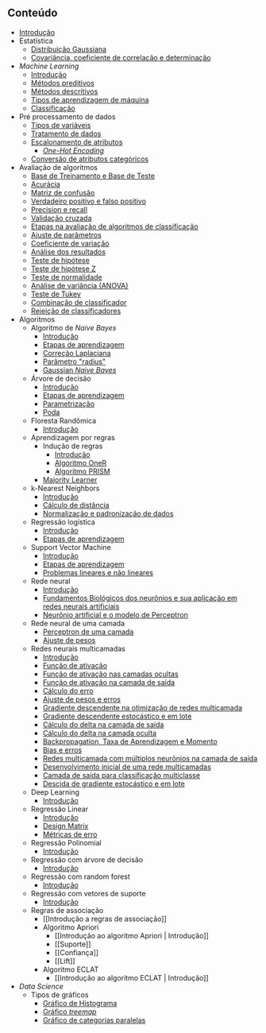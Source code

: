 ## Conteúdo
- [Introdução](/artificial-intelligence/introduction.md)
- Estatística
	- [Distribuição Gaussiana](/artificial-intelligence/statistic/gaussian-distribution.md)
	- [Covariância, coeficiente de correlação e determinação](/artificial-intelligence/statistic/covariance-correlation-coefficient-and-determination.md)
- _Machine Learning_
	- [Introdução](/artificial-intelligence/machine-learning/introduction.md)
	- [Métodos preditivos](/artificial-intelligence/machine-learning/preditive_methods.md)
	- [Métodos descritivos](/artificial-intelligence/machine-learning/descritive_methods.md)
	- [Tipos de aprendizagem de máquina](/artificial-intelligence/machine-learning/type-of-machine-learning.md)
	- [Classificação](/artificial-intelligence/machine-learning/classifications.md)
- Pré processamento de dados
	- [Tipos de variáveis](/artificial-intelligence/machine-learning/data-pre-processing/variable-types.md)
	- [Tratamento de dados](/artificial-intelligence/machine-learning/data-pre-processing/data-treatment.md)
	- [Escalonamento de atributos](/artificial-intelligence/machine-learning/data-pre-processing/attribute-scaling.md)
	  - [_One-Hot Encoding_](/artificial-intelligence/machine-learning/data-pre-processing/one-hot-encoder.md)
	- [Conversão de atributos categóricos](/artificial-intelligence/machine-learning/data-pre-processing/converting-categorical-attributes.md)
- Avaliação de algoritmos
	- [Base de Treinamento e Base de Teste](/artificial-intelligence/machine-learning/algorithm-evaluation/train-and-test-base.md)
	- [Acurácia](/artificial-intelligence/machine-learning/algorithm-evaluation/accuracy.md)
	- [Matriz de confusão](/artificial-intelligence/machine-learning/algorithm-evaluation/confusion-matrix.md)
	- [Verdadeiro positivo e falso positivo](/artificial-intelligence/machine-learning/algorithm-evaluation/true-positive-and-false-positive.md)
	- [Precision e recall](/artificial-intelligence/machine-learning/algorithm-evaluation/precision-and-recall.md)
	- [Validação cruzada](/artificial-intelligence/machine-learning/algorithm-evaluation/cross-validation.md)
	- [Etapas na avaliação de algoritmos de classificação](/artificial-intelligence/machine-learning/algorithm-evaluation/steps-in-evaluating-classification-algorithm.md)
	- [Ajuste de parâmetros](/artificial-intelligence/machine-learning/algorithm-evaluation/parameter-adjustment.md)
	- [Coeficiente de variação](/artificial-intelligence/machine-learning/algorithm-evaluation/coefficient-of-variation.md)
	- [Análise dos resultados](/artificial-intelligence/machine-learning/algorithm-evaluation/results-analysis.md)
	- [Teste de hipótese](/artificial-intelligence/machine-learning/algorithm-evaluation/hypothesis-test.md)
	- [Teste de hipótese Z](/artificial-intelligence/machine-learning/algorithm-evaluation/hypothesis-test-z.md)
	- [Teste de normalidade](/artificial-intelligence/machine-learning/algorithm-evaluation/normality-test.md)
	- [Análise de variância (ANOVA)](/artificial-intelligence/machine-learning/algorithm-evaluation/variance-analysis.md)
	- [Teste de Tukey](/artificial-intelligence/machine-learning/algorithm-evaluation/tukey-test.md)
	- [Combinação de classificador](/artificial-intelligence/machine-learning/algorithm-evaluation/classifier-combination.md)
	- [Rejeição de classificadores](/artificial-intelligence/machine-learning/algorithm-evaluation/classifier-rejection.md)
- Algoritmos
	- Algoritmo de _Naive Bayes_
		- [Introdução](/artificial-intelligence/machine-learning/algorithms/naive-bayes/introduction.md)
		- [Etapas de aprendizagem](/artificial-intelligence/machine-learning/algorithms/naive-bayes/learning-steps.md)
		- [Correção Laplaciana](/artificial-intelligence/machine-learning/algorithms/naive-bayes/laplacian-correction.md)
		- [Parâmetro "radius"](/artificial-intelligence/machine-learning/algorithms/naive-bayes/radius-parameter.md)
		- [Gaussian _Naive Bayes_](/artificial-intelligence/machine-learning/algorithms/naive-bayes/gaussian-naive-bayes.md)
	- Árvore de decisão
		- [Introdução](/artificial-intelligence/machine-learning/algorithms/decision-tree/introduction.md)
		- [Etapas de aprendizagem](/artificial-intelligence/machine-learning/algorithms/decision-tree/learning-steps.md)
		- [Parametrização](/artificial-intelligence/machine-learning/algorithms/decision-tree/parametrization.md)
		- [Poda](/artificial-intelligence/machine-learning/algorithms/decision-tree/pruning.md)
	- Floresta Randômica
		- [Introdução](/artificial-intelligence/machine-learning/algorithms/random-forest/introduction.md)
	- Aprendizagem por regras
		- Indução de regras
			- [Introdução](/artificial-intelligence/machine-learning/algorithms/rule/rule-induction/introducion.md)
			- [Algoritmo OneR](/artificial-intelligence/machine-learning/algorithms/rule/rule-induction/one-r-algorithm.md)
			- [Algoritmo PRISM](/artificial-intelligence/machine-learning/algorithms/rule/rule-induction/prism-algorithm.md)
		- [Majority Learner](/artificial-intelligence/machine-learning/algorithms/rule/majority-learn.md)
	- k-Nearest Neighbors
		- [Introdução](/artificial-intelligence/machine-learning/algorithms/k-nearest-neighbors/introduction.md)
		- [Cálculo de distância](/artificial-intelligence/machine-learning/algorithms/k-nearest-neighbors/distance-calculation.md)
		- [Normalização e padronização de dados](/artificial-intelligence/machine-learning/algorithms/k-nearest-neighbors/normalization-and-standardization.md)
	- Regressão logística
		- [Introdução](/artificial-intelligence/machine-learning/algorithms/logistic-regretion/introduction.md)
		- [Etapas de aprendizagem](/artificial-intelligence/machine-learning/algorithms/logistic-regretion/learning-steps.md)
	- Support Vector Machine
		- [Introdução](/artificial-intelligence/machine-learning/algorithms/support-vector-machine/introduction.md)
		- [Etapas de aprendizagem](/artificial-intelligence/machine-learning/algorithms/support-vector-machine/learning-steps.md)
		- [Problemas lineares e não lineares](/artificial-intelligence/machine-learning/algorithms/support-vector-machine/linear-and-non-linear-problems.md)
	- Rede neural
		- [Introdução](/artificial-intelligence/machine-learning/algorithms/neural-network/introduction.md)
		- [Fundamentos Biológicos dos neurônios e sua aplicação em redes neurais artificiais](/artificial-intelligence/machine-learning/algorithms/neural-network/biologic-fundamentals-in-artificial-neural-network.md)
		- [Neurônio artificial e o modelo de Perceptron](/artificial-intelligence/machine-learning/algorithms/neural-network/artificial-neuron-and-perceptron-model.md)
	- Rede neural de uma camada
		- [Perceptron de uma camada](/artificial-intelligence/machine-learning/algorithms/neural-network/onelayer-neural-network/onelayer-perceptron.md)
		- [Ajuste de pesos](/artificial-intelligence/machine-learning/algorithms/neural-network/onelayer-neural-network/weight-ajusts.md)
	- Redes neurais multicamadas
		- [Introdução](/artificial-intelligence/machine-learning/algorithms/neural-network/multilayer-neural-network/multilayer-neural-network.md)
		- [Função de ativação](/artificial-intelligence/machine-learning/algorithms/neural-network/multilayer-neural-network/activation-functions.md)
		- [Função de ativação nas camadas ocultas](/artificial-intelligence/machine-learning/algorithms/neural-network/multilayer-neural-network/activation-function-in-hidden-layers.md)
		- [Função de ativação na camada de saída](/artificial-intelligence/machine-learning/algorithms/neural-network/multilayer-neural-network/activation-function-in-output-layer.md)
		- [Cálculo do erro](/artificial-intelligence/machine-learning/algorithms/neural-network/multilayer-neural-network/error-calculation.md)
		- [Ajuste de pesos e erros](/artificial-intelligence/machine-learning/algorithms/neural-network/multilayer-neural-network/weight-ajusts-and-errors.md)
		- [Gradiente descendente na otimização de redes multicamada](/artificial-intelligence/machine-learning/algorithms/neural-network/multilayer-neural-network/gradient-descent.md)
		- [Gradiente descendente estocástico e em lote](/artificial-intelligence/machine-learning/algorithms/neural-network/multilayer-neural-network/batch-and-stochastic-gradient-descent.md)
		- [Cálculo do delta na camada de saída](/artificial-intelligence/machine-learning/algorithms/neural-network/multilayer-neural-network/delta-output-layer.md)
		- [Cálculo do delta na camada oculta](/artificial-intelligence/machine-learning/algorithms/neural-network/multilayer-neural-network/delta-hidden-layer.md)
		- [Backpropagation, Taxa de Aprendizagem e Momento](/artificial-intelligence/machine-learning/algorithms/neural-network/multilayer-neural-network/backpropagation-learning-rate-and-momentum.md)
		- [Bias e erros](/artificial-intelligence/machine-learning/algorithms/neural-network/multilayer-neural-network/bias-and-error.md)
		- [Redes multicamada com múltiplos neurônios na camada de saída](/artificial-intelligence/machine-learning/algorithms/neural-network/multilayer-neural-network/output-layer-with-multiple-neurons.md)
		- [Desenvolvimento inicial de uma rede multicamadas](/artificial-intelligence/machine-learning/algorithms/neural-network/multilayer-neural-network/neural-network-inicial-development.md)
		- [Camada de saída para classificação multiclasse](/artificial-intelligence/machine-learning/algorithms/neural-network/multilayer-neural-network/output-layer-for-multiclass-classification.md)
		- [Descida de gradiente estocástico e em lote](/artificial-intelligence/machine-learning/algorithms/neural-network/multilayer-neural-network/batch-and-stochastic-gradient-descent.md)
	- Deep Learning
		- [Introdução](/artificial-intelligence/machine-learning/algorithms/neural-network/multilayer-neural-network/deep-learning/introduction.md)
	- Regressão Linear
		- [Introdução](/artificial-intelligence/machine-learning/algorithms/linear-regression/introduction.md)
		- [Design Matrix](/artificial-intelligence/machine-learning/algorithms/linear-regression/design-matrix.md)
		- [Métricas de erro](/artificial-intelligence/machine-learning/algorithms/linear-regression/error-metrics.md)
	- Regressão Polinomial
		- [Introdução](/artificial-intelligence/machine-learning/algorithms/polynomial-regression/introduction.md)
	- Regressão com árvore de decisão
		- [Introdução](/artificial-intelligence/machine-learning/algorithms/decision-tree-regression/introduction.md)    
	- Regressão com random forest
		- [Introdução](/artificial-intelligence/machine-learning/algorithms/random-forest-regression/introduction.md)
	- Regressão com vetores de suporte
		- [Introdução](/artificial-intelligence/machine-learning/algorithms/support-vector-regression/introduction.md)
	- Regras de associação
		- [[Introdução a regras de associação]]
		- Algoritmo Apriori
			- [[Introdução ao algoritmo Apriori | Introdução]]
			- [[Suporte]]
			- [[Confiança]]
			- [[Lift]]
		- Algoritmo ECLAT
			- [[Introdução ao algoritmo ECLAT | Introdução]]
- _Data Science_
	- Tipos de gráficos
		- [Gráfico de Histograma](/artificial-intelligence/data-science/grafic-types/histograms.md)
		- [Gráfico _treemap_](/artificial-intelligence/data-science/grafic-types/treemap.md)
		- [Gráfico de categorias paralelas](/artificial-intelligence/data-science/grafic-types/parallel_categories.md)
